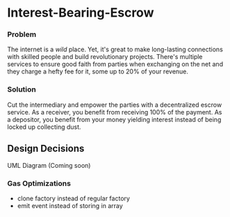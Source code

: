 # Interest-Bearing-Escrow

### Problem

The internet is a _wild_ place. Yet, it's great to make long-lasting connections with skilled people and build revolutionary projects. There's multiple services to ensure good faith from parties when exchanging on the net and they charge a hefty fee for it, some up to 20% of your revenue.

### Solution

Cut the intermediary and empower the parties with a decentralized escrow service. As a receiver, you benefit from receiving 100% of the payment. As a depositor, you benefit from your money yielding interest instead of being locked up collecting dust.

## Design Decisions

UML Diagram (Coming soon)

### Gas Optimizations

- clone factory instead of regular factory
- emit event instead of storing in array
